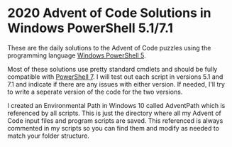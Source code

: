 # 2020 Advent of Code Solutions in Windows PowerShell 5.1/7.1

These are the daily solutions to the Advent of Code puzzles using the programming language [Windows PowerShell 5](https://docs.microsoft.com/en-us/powershell/scripting/overview?view=powershell-5.1).

Most of these solutions use pretty standard cmdlets and should be fully compatible with [PowerShell 7](https://docs.microsoft.com/en-us/powershell/). I will test out each script in versions 5.1 and 7.1 and indicate if there are any issues with either version. If needed, I'll try to write a seperate version of the code for the two versions.

I created an Environmental Path in Windows 10 called AdventPath which is referenced by all scripts. This is just the directory where all my Advent of Code input files and program scripts are saved. This referenced is always commented in my scripts so you can find them and modify as needed to match your folder structure.